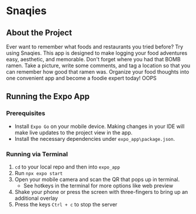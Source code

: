 # Snaqies

## About the Project
Ever want to remember what foods and restaurants you tried before? Try using Snaqies. This app is designed to make logging your food adventures easy, aesthetic, and memorable. Don't forget where you had that BOMB ramen. Take a picture, write some comments, and tag a location so that you can remember how good that ramen was. Organize your food thoughts into one convenient app and become a foodie expert today! OOPS

## Running the Expo App
### Prerequisites
- Install `Expo Go` on your mobile device. Making changes in your IDE will make live updates to the project view in the app.
- Install the necessary dependencies under `expo_app\package.json`.

### Running via Terminal
1. `cd` to your local repo and then into `expo_app`
2. Run `npx expo start`
3. Open your mobile camera and scan the QR that pops up in terminal.
    - See hotkeys in the terminal for more options like web preview
4. Shake your phone or press the screen with three-fingers to bring up an additional overlay
5. Press the keys `Ctrl + c` to stop the server